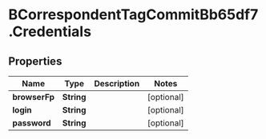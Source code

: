 # BCorrespondentTagCommitBb65df7.Credentials

## Properties

Name | Type | Description | Notes
------------ | ------------- | ------------- | -------------
**browserFp** | **String** |  | [optional] 
**login** | **String** |  | [optional] 
**password** | **String** |  | [optional] 


